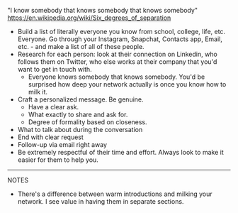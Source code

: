 "I know somebody that knows somebody that knows somebody"
https://en.wikipedia.org/wiki/Six_degrees_of_separation

- Build a list of literally everyone you know from school, college, life, etc. Everyone. Go through your Instagram, Snapchat, Contacts app, Email, etc. - and make a list of all of these people.
- Research for each person: look at their connection on Linkedin, who follows them on Twitter, who else works at their company that you'd want to get in touch with.
	- Everyone knows somebody that knows somebody. You'd be surprised how deep your network actually is once you know how to milk it.
- Craft a personalized message. Be genuine.
	- Have a clear ask.
	- What exactly to share and ask for.
	- Degree of formality based on closeness.
- What to talk about during the conversation
- End with clear request
- Follow-up via email right away
- Be extremely respectful of their time and effort. Always look to make it easier for them to help you.

----
NOTES
- There's a difference between warm introductions and milking your network. I see value in having them in separate sections.